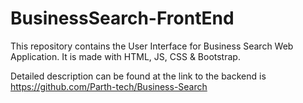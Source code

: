 # BusinessSearch-FrontEnd

This repository contains the User Interface for Business Search Web Application. 
It is made with HTML, JS, CSS & Bootstrap.

Detailed description can be found at the link to the backend is https://github.com/Parth-tech/Business-Search
